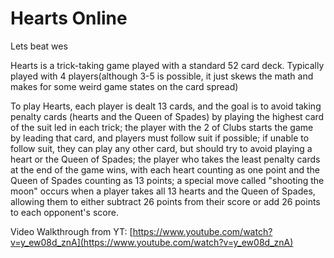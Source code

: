 # Hearts Online
 Lets beat wes

Hearts is a trick-taking game played with a standard 52 card deck. Typically played with 4 players(although 3-5 is possible, it just skews the math and makes for some weird game states on the card spread)

To play Hearts, each player is dealt 13 cards, and the goal is to avoid taking penalty cards (hearts and the Queen of Spades) by playing the highest card of the suit led in each trick; the player with the 2 of Clubs starts the game by leading that card, and players must follow suit if possible; if unable to follow suit, they can play any other card, but should try to avoid playing a heart or the Queen of Spades; the player who takes the least penalty cards at the end of the game wins, with each heart counting as one point and the Queen of Spades counting as 13 points; a special move called "shooting the moon" occurs when a player takes all 13 hearts and the Queen of Spades, allowing them to either subtract 26 points from their score or add 26 points to each opponent's score. 

Video Walkthrough from YT: [https://www.youtube.com/watch?v=y_ew08d_znA](https://www.youtube.com/watch?v=y_ew08d_znA)
